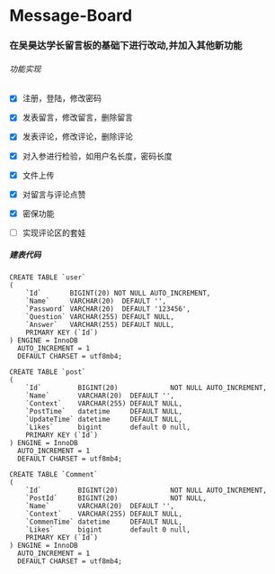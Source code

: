 # Message-Board

### 在吴昊达学长留言板的基础下进行改动,并加入其他新功能

###### 功能实现

- [x] 注册，登陆，修改密码

- [x] 发表留言，修改留言，删除留言

- [x] 发表评论，修改评论，删除评论

- [x] 对入参进行检验，如用户名长度，密码长度

- [x] 文件上传

- [x] 对留言与评论点赞

- [x] 密保功能

- [ ] 实现评论区的套娃

##### 建表代码

  ```mysql
  CREATE TABLE `user`
  (
      `Id`       BIGINT(20) NOT NULL AUTO_INCREMENT,
      `Name`     VARCHAR(20)  DEFAULT '',
      `Password` VARCHAR(20)  DEFAULT '123456',
      `Question` VARCHAR(255) DEFAULT NULL,
      `Answer`   VARCHAR(255) DEFAULT NULL,
      PRIMARY KEY (`Id`)
  ) ENGINE = InnoDB
    AUTO_INCREMENT = 1
    DEFAULT CHARSET = utf8mb4;
  ```

  ```mysql
  CREATE TABLE `post`
  (
      `Id`         BIGINT(20)             NOT NULL AUTO_INCREMENT,
      `Name`       VARCHAR(20)  DEFAULT '',
      `Context`    VARCHAR(255) DEFAULT NULL,
      `PostTime`   datetime     DEFAULT NULL,
      `UpdateTime` datetime     DEFAULT NULL,
      `Likes`      bigint       default 0 null,
      PRIMARY KEY (`Id`)
  ) ENGINE = InnoDB
    AUTO_INCREMENT = 1
    DEFAULT CHARSET = utf8mb4;
  ```

  ```mysql
  CREATE TABLE `Comment`
  (
      `Id`         BIGINT(20)             NOT NULL AUTO_INCREMENT,
      `PostId`     BIGINT(20)             NOT NULL,
      `Name`       VARCHAR(20)  DEFAULT '',
      `Context`    VARCHAR(255) DEFAULT NULL,
      `CommenTime` datetime     DEFAULT NULL,
      `Likes`      bigint       default 0 null,
      PRIMARY KEY (`Id`)
  ) ENGINE = InnoDB
    AUTO_INCREMENT = 1
    DEFAULT CHARSET = utf8mb4;
  ```

  
